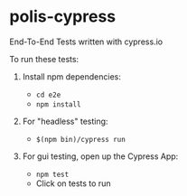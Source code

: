 # polis-cypress
End-To-End Tests written with cypress.io

To run these tests:

1. Install npm dependencies:
    * `cd e2e`
    * `npm install`

2. For "headless" testing:
    * `$(npm bin)/cypress run`

3. For gui testing, open up the Cypress App:
    * `npm test`
    * Click on tests to run
